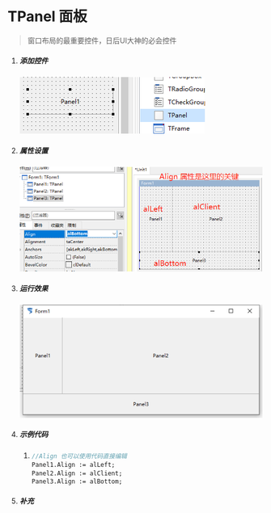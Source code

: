 # TPanel 面板

> 窗口布局的最重要控件，日后UI大神的必会控件

1. ##### 添加控件

   ![image-20200326202034623](22_TPanel/image-20200326202034623.png)

2. ##### 属性设置

   ![image-20200326202311112](22_TPanel/image-20200326202311112.png)

3. ##### 运行效果

   ![image-20200326202345044](22_TPanel/image-20200326202345044.png)

4. ##### 示例代码

   1. ```pascal
      //Align 也可以使用代码直接编辑
      Panel1.Align := alLeft;
      Panel2.Align := alClient;
      Panel3.Align := alBottom;
      ```

      

5. ##### 补充